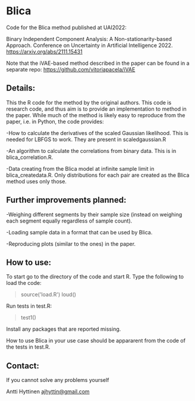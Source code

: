 # Blica
Code for the Blica method published at UAI2022:

Binary Independent Component Analysis: A Non-stationarity-based Approach. Conference on Uncertainty in Artificial Intelligence 2022.
https://arxiv.org/abs/2111.15431

Note that the iVAE-based method described in the paper can be found in a 
separate repo: 
https://github.com/vitoriapacela/iVAE

Details:
--------

This the R code for the method by the original authors. This code is research code, and thus aim is to provide an implementation to 
method in the paper. While much of the method is likely easy to reproduce from the paper, i.e. in Python, the code provides:

-How to calculate the derivatives of the scaled Gaussian likelihood. This is needed for LBFGS to work. They are present in scaledgaussian.R

-An algorithm to calculate the correlations from binary data. This is in blica_correlation.R.

-Data creating from the Blica model at infinite sample limit in blica_createdata.R. Only distributions for each pair are created as the Blica
method uses only those.

Further improvements planned: 
-----------------------------

-Weighing different segments by their sample size (instead on weighing each segment equally 
regardless of sample count).

-Loading sample data in a format that can be used by Blica.

-Reproducing plots (similar to the ones) in the paper.

How to use:
-----------

To start go to the directory of the code and start R. Type the following to load the code:

> source('load.R')
> loud()

Run tests in test.R:

> test1()

Install any packages that are reported missing.

How to use Blica in your use case should be appararent from the code of the tests in test.R.

Contact:
--------

If you cannot solve any problems yourself 

Antti Hyttinen
ajhyttin@gmail.com



